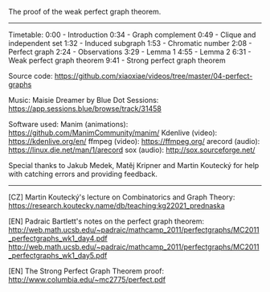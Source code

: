 The proof of the weak perfect graph theorem.

------------------

Timetable:
0:00 - Introduction
0:34 - Graph complement
0:49 - Clique and independent set
1:32 - Induced subgraph
1:53 - Chromatic number
2:08 - Perfect graph
2:24 - Observations
3:29 - Lemma 1
4:55 - Lemma 2
6:31 - Weak perfect graph theorem
9:41 - Strong perfect graph theorem

Source code:
https://github.com/xiaoxiae/videos/tree/master/04-perfect-graphs

Music:
Maisie Dreamer by Blue Dot Sessions: https://app.sessions.blue/browse/track/31458

Software used:
Manim (animations): https://github.com/ManimCommunity/manim/
Kdenlive (video): https://kdenlive.org/en/
ffmpeg (video): https://ffmpeg.org/
arecord (audio): https://linux.die.net/man/1/arecord
sox (audio): http://sox.sourceforge.net/

Special thanks to Jakub Medek, Matěj Kripner and Martin Koutecký for help with catching errors and providing feedback.

------------------

[CZ] Martin Koutecký's lecture on Combinatorics and Graph Theory:
https://research.koutecky.name/db/teaching:kg22021_prednaska

[EN] Padraic Bartlett's notes on the perfect graph theorem:
http://web.math.ucsb.edu/~padraic/mathcamp_2011/perfectgraphs/MC2011_perfectgraphs_wk1_day4.pdf
http://web.math.ucsb.edu/~padraic/mathcamp_2011/perfectgraphs/MC2011_perfectgraphs_wk1_day5.pdf

[EN] The Strong Perfect Graph Theorem proof:
http://www.columbia.edu/~mc2775/perfect.pdf
